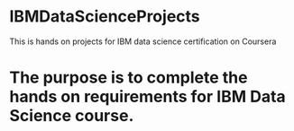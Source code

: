 # IBMDataScienceProjects
This is hands on projects for IBM data science certification on Coursera

# The purpose is to complete the hands on requirements for IBM Data Science course.
